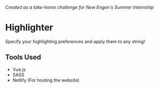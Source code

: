 *Created as a take-home challenge for New Engen's Summer Internship*
# Highlighter
Specify your highlighting preferences and apply them to any string!

## Tools Used
- Vue.js
- SASS
- Netlify (For hosting the website)

